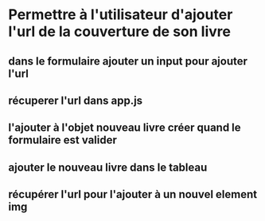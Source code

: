 # Permettre à l'utilisateur d'ajouter l'url de la couverture de son livre

## dans le formulaire ajouter un input pour ajouter l'url
## récuperer l'url dans app.js
## l'ajouter à l'objet nouveau livre créer quand le formulaire est valider
## ajouter le nouveau livre dans le tableau
## récupérer l'url pour l'ajouter à un nouvel element img